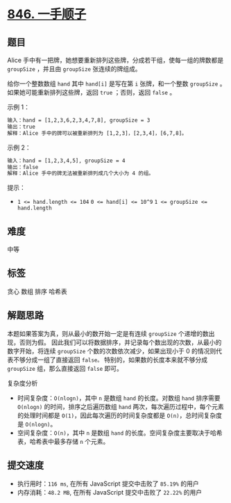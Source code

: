 # [846. 一手顺子](https://leetcode-cn.com/problems/hand-of-straights/)

## 题目

Alice 手中有一把牌，她想要重新排列这些牌，分成若干组，使每一组的牌数都是 `groupSize` ，并且由 `groupSize` 张连续的牌组成。

给你一个整数数组 `hand` 其中 `hand[i]` 是写在第 `i` 张牌，和一个整数 `groupSize` 。如果她可能重新排列这些牌，返回 `true` ；否则，返回 `false` 。

示例 1：

```txt
输入：hand = [1,2,3,6,2,3,4,7,8], groupSize = 3
输出：true
解释：Alice 手中的牌可以被重新排列为 [1,2,3]，[2,3,4]，[6,7,8]。
```

示例 2：

```txt
输入：hand = [1,2,3,4,5], groupSize = 4
输出：false
解释：Alice 手中的牌无法被重新排列成几个大小为 4 的组。
```

提示：

- `1 <= hand.length <= 104`
  `0 <= hand[i] <= 10^9`
  `1 <= groupSize <= hand.length`

## 难度

中等

## 标签

贪心 数组 排序 哈希表

## 解题思路

本题如果答案为真，则从最小的数开始一定是有连续 `groupSize` 个递增的数出现，否则为假。 因此我们可以将数据排序，并记录每个数出现的次数，从最小的数字开始，将连续 `groupSize` 个数的次数依次减少，如果出现小于 0 的情况则代表不够分成一组了直接返回 `false。` 特别的，如果数的长度本来就不够分成 `groupSize` 组，那么直接返回 `false` 即可。

复杂度分析

- 时间复杂度：`O(nlogn)`，其中 `n` 是数组 `hand` 的长度。对数组 `hand` 排序需要 `O(nlogn)` 的时间，排序之后遍历数组 `hand` 两次，每次遍历过程中，每个元素的处理时间都是 `O(1)`，因此每次遍历的时间复杂度都是 `O(n)`，总时间复杂度是 `O(nlogn)`。
- 空间复杂度：`O(n)`，其中 `n` 是数组 `hand` 的长度。空间复杂度主要取决于哈希表，哈希表中最多存储 `n` 个元素。

## 提交速度

- 执行用时：`116 ms`, 在所有 JavaScript 提交中击败了 `85.19%` 的用户
- 内存消耗：`48.2 MB`, 在所有 JavaScript 提交中击败了 `22.22%` 的用户
